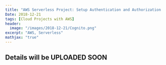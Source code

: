 ```yaml
---
title: "AWS Serverless Project: Setup Authentication and Authorization to the App with Cognito"
Date: 2018-12-21
tags: [Cloud Projects with AWS]
header:
  image: "/images/2018-12-21/Cognito.png"
excerpt: "AWS, Serverless"
mathjax: "true"
---
```



## Details will be UPLOADED SOON